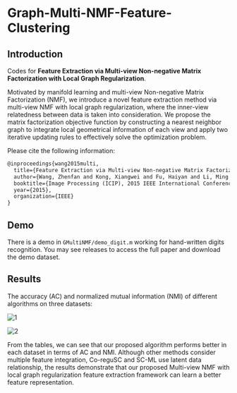 # Graph-Multi-NMF-Feature-Clustering

## Introduction

Codes for __Feature Extraction via Multi-view Non-negative Matrix Factorization with Local Graph Regularization__. 

Motivated by manifold learning and multi-view Non-negative Matrix Factorization (NMF), we introduce a novel feature extraction method via multi-view NMF with local graph regularization, where the inner-view relatedness between data is taken into consideration. We propose the matrix factorization objective function by constructing a nearest neighbor graph to integrate local geometrical information of each view and apply two iterative updating rules to effectively solve the optimization problem.

Please cite the following information:

```latex
@inproceedings{wang2015multi,
  title={Feature Extraction via Multi-view Non-negative Matrix Factorization with Local Graph Regularization},
  author={Wang, Zhenfan and Kong, Xiangwei and Fu, Haiyan and Li, Ming and Zhang, Yujia},
  booktitle={Image Processing (ICIP), 2015 IEEE International Conference on},
  year={2015},
  organization={IEEE}
}
```

## Demo

There is a demo in `GMultiNMF/demo_digit.m` working for hand-written digits recognition. You may see releases to access the full paper and download the demo dataset.

## Results

The accuracy (AC) and normalized mutual information (NMI) of different algorithms on three datasets:

![1](https://cloud.githubusercontent.com/assets/853842/8086601/c6d273f2-0fc8-11e5-8ceb-85c84239ec06.png)

![2](https://cloud.githubusercontent.com/assets/853842/8086602/c70111a8-0fc8-11e5-9f6e-63f4d02a67b7.png)

From the tables, we can see that our proposed algorithm performs better in each dataset in terms of AC and NMI. Although other methods consider multiple feature integration, Co-reguSC and SC-ML use latent data relationship, the results demonstrate that our proposed Multi-view NMF with local graph regularization feature extraction framework can learn a better feature representation.
